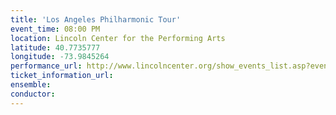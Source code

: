 ```yaml
---
title: 'Los Angeles Philharmonic Tour'
event_time: 08:00 PM
location: Lincoln Center for the Performing Arts
latitude: 40.7735777
longitude: -73.9845264
performance_url: http://www.lincolncenter.org/show_events_list.asp?eventcode=20275
ticket_information_url: 
ensemble: 
conductor: 
---
```


